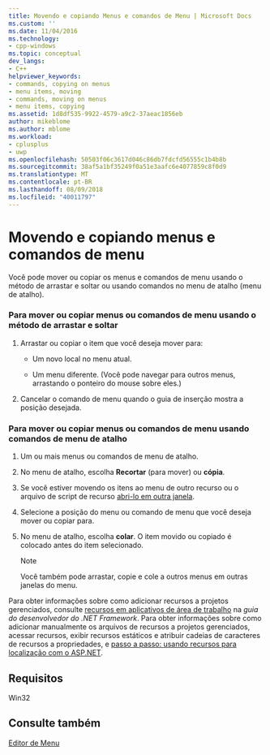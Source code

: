 ```yaml
---
title: Movendo e copiando Menus e comandos de Menu | Microsoft Docs
ms.custom: ''
ms.date: 11/04/2016
ms.technology:
- cpp-windows
ms.topic: conceptual
dev_langs:
- C++
helpviewer_keywords:
- commands, copying on menus
- menu items, moving
- commands, moving on menus
- menu items, copying
ms.assetid: 1d8df535-9922-4579-a9c2-37aeac1856eb
author: mikeblome
ms.author: mblome
ms.workload:
- cplusplus
- uwp
ms.openlocfilehash: 50503f06c3617d046c86db7fdcfd56555c1b4b8b
ms.sourcegitcommit: 38af5a1bf35249f0a51e3aafc6e4077859c8f0d9
ms.translationtype: MT
ms.contentlocale: pt-BR
ms.lasthandoff: 08/09/2018
ms.locfileid: "40011797"
---
```

# <a name="moving-and-copying-menus-and-menu-commands"></a>Movendo e copiando menus e comandos de menu
Você pode mover ou copiar os menus e comandos de menu usando o método de arrastar e soltar ou usando comandos no menu de atalho (menu de atalho).  
  
### <a name="to-move-or-copy-menus-or-menu-commands-using-the-drag-and-drop-method"></a>Para mover ou copiar menus ou comandos de menu usando o método de arrastar e soltar  
  
1.  Arrastar ou copiar o item que você deseja mover para:  
  
    -   Um novo local no menu atual.  
  
    -   Um menu diferente. (Você pode navegar para outros menus, arrastando o ponteiro do mouse sobre eles.)  
  
2.  Cancelar o comando de menu quando o guia de inserção mostra a posição desejada.  
  
### <a name="to-move-or-copy-menus-or-menu-commands-using-shortcut-menu-commands"></a>Para mover ou copiar menus ou comandos de menu usando comandos de menu de atalho  
  
1.  Um ou mais menus ou comandos de menu de atalho.  
  
2.  No menu de atalho, escolha **Recortar** (para mover) ou **cópia**.  
  
3.  Se você estiver movendo os itens ao menu de outro recurso ou o arquivo de script de recurso [abri-lo em outra janela](/visualstudio/ide/customizing-window-layouts-in-visual-studio).  
  
4.  Selecione a posição do menu ou comando de menu que você deseja mover ou copiar para.  
  
5.  No menu de atalho, escolha **colar**. O item movido ou copiado é colocado antes do item selecionado.  
  
    > [!NOTE]
    >  Você também pode arrastar, copie e cole a outros menus em outras janelas do menu.  
  
 Para obter informações sobre como adicionar recursos a projetos gerenciados, consulte [recursos em aplicativos de área de trabalho](/dotnet/framework/resources/index) na *guia do desenvolvedor do .NET Framework*. Para obter informações sobre como adicionar manualmente os arquivos de recursos a projetos gerenciados, acessar recursos, exibir recursos estáticos e atribuir cadeias de caracteres de recursos a propriedades, e [passo a passo: usando recursos para localização com o ASP.NET](http://msdn.microsoft.com/Library/bb4e5b44-e2b0-48ab-bbe9-609fb33900b6).  
  
## <a name="requirements"></a>Requisitos  
 Win32  
  
## <a name="see-also"></a>Consulte também  
 [Editor de Menu](../windows/menu-editor.md)